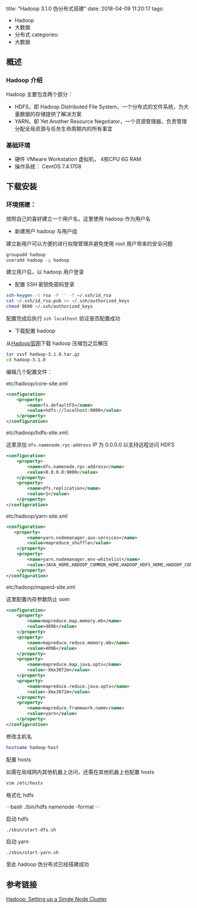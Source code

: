 title: "Hadoop 3.1.0 伪分布式搭建"
date: 2018-04-09 11:20:17
tags:
- Hadoop
- 大数据
- 分布式
categories: 
- 大数据

## 概述

### Hadoop 介绍

Hadoop 主要包含两个部分：

* HDFS，即 Hadoop Distributed File System，一个分布式的文件系统，为大量数据的存储提供了解决方案
* YARN，即 Yet Another Resource Negotiator，一个资源管理器，负责管理分配全局资源与任务生命周期内的所有事宜

### 基础环境

* 硬件 VMware Workstation 虚拟机， 4核CPU 6G RAM
* 操作系统： CentOS 7.4.1708

## 下载安装

### 环境搭建：

按照自己的喜好建立一个用户名，这里使用 hadoop 作为用户名

* 新建用户 hadoop 与用户组

建立新用户可以方便的进行权限管理并避免使用 root 用户带来的安全问题

```bash
groupadd hadoop
useradd hadoop -g hadoop
```

建立用户后，以 hadoop 用户登录

* 配置 SSH 密钥免密码登录

```bash
ssh-keygen -t rsa -P '' -f ~/.ssh/id_rsa
cat ~/.ssh/id_rsa.pub >> ~/.ssh/authorized_keys
chmod 0600 ~/.ssh/authorized_keys
```

配置完成后执行 `ssh localhost` 验证是否配置成功

* 下载配置 hadoop

从[Hadoop官网](http://hadoop.apache.org)下载 hadoop 压缩包之后解压

```bash
tar zxvf hadoop-3.1.0.tar.gz
cd hadoop-3.1.0
```

编辑几个配置文件：

etc/hadoop/core-site.xml

```xml
<configuration>
    <property>
        <name>fs.defaultFS</name>
        <value>hdfs://localhost:9000</value>
    </property>
</configuration>
```

etc/hadoop/hdfs-site.xml:

这里添加 `dfs.namenode.rpc-address` IP 为 0.0.0.0 以支持远程访问 HDFS

```xml
<configuration>
    <property>
        <name>dfs.namenode.rpc-address</name>
        <value>0.0.0.0:9000</value>
    </property>
    <property>
        <name>dfs.replication</name>
        <value>1</value>
    </property>
</configuration>
```

etc/hadoop/yarn-site.xml

```xml
<configuration>
   <property>
        <name>yarn.nodemanager.aux-services</name>
        <value>mapreduce_shuffle</value>
    </property>
    <property>
        <name>yarn.nodemanager.env-whitelist</name>
        <value>JAVA_HOME,HADOOP_COMMON_HOME,HADOOP_HDFS_HOME,HADOOP_CONF_DIR,CLASSPATH_PREPEND_DISTCACHE,HADOOP_YARN_HOME,HADOOP_MAPRED_HOME</value>
    </property>
</configuration>
```

etc/hadoop/maperd-site.xml

这里配置内存参数防止 oom

```xml
<configuration>
    <property>
        <name>mapreduce.map.memory.mb</name>
        <value>4096</value>
    </property>
    <property>
        <name>mapreduce.reduce.memory.mb</name>
        <value>4096</value>
    </property>
    <property>
        <name>mapreduce.map.java.opts</name>
        <value>-Xmx3072m</value>
    </property>
    <property>
        <name>mapreduce.reduce.java.opts</name>
        <value>-Xmx3072m</value>
    </property>
    <property>
        <name>mapreduce.framework.name</name>
        <value>yarn</value>
    </property>
</configuration>
```

修改主机名

```bash
hostname hadoop-host
```

配置 hosts

如需在局域网内其他机器上访问，还需在其他机器上也配置 hosts

```bash
vim /etc/hosts
```

格式化 hdfs

···bash
./bin/hdfs namenode -format
···

启动 hdfs

```bash
./sbin/start-dfs.sh
```

启动 yarn

```
./sbin/start-yarn.sh
```

至此 hadoop 伪分布式已经搭建成功


## 参考链接

[Hadoop: Setting up a Single Node Cluster](http://hadoop.apache.org/docs/current/hadoop-project-dist/hadoop-common/SingleCluster.html#Pseudo-Distributed_Operation)













